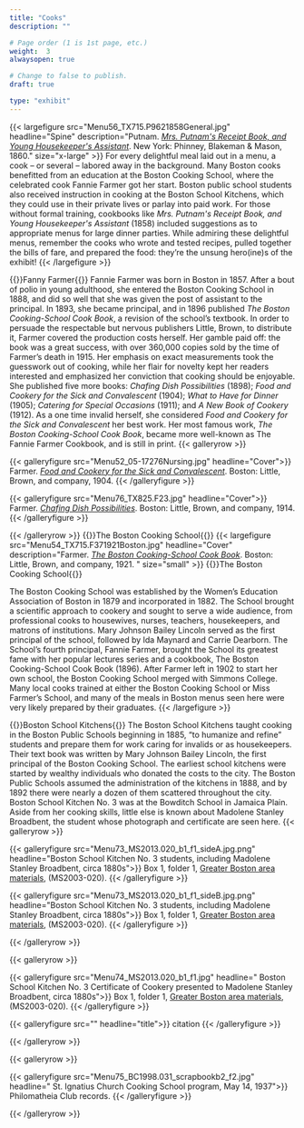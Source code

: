 ```yaml
---
title: "Cooks"
description: ""

# Page order (1 is 1st page, etc.)
weight:  3
alwaysopen: true

# Change to false to publish.
draft: true

type: "exhibit"
---
```


{{< largefigure src="Menu56_TX715.P9621858General.jpg"
                headline="Spine"
                description="Putnam. *[Mrs. Putnam's Receipt Book, and Young Housekeeper's Assistant](https://bc-primo.hosted.exlibrisgroup.com/permalink/f/l6ucgu/ALMA-BC21332837470001021)*. New York: Phinney, Blakeman & Mason, 1860."
                size="x-large" >}}
For every delightful meal laid out in a menu, a cook – or several – labored away in the background. Many Boston cooks benefitted from an education at the Boston Cooking School, where the celebrated cook Fannie Farmer got her start. Boston public school students also received instruction in cooking at the Boston School Kitchens, which they could use in their private lives or parlay into paid work. For those without formal training, cookbooks like *Mrs. Putnam's Receipt Book, and Young Housekeeper's Assistant* (1858) included suggestions as to appropriate menus for large dinner parties.  While admiring these delightful menus, remember the cooks who wrote and tested recipes, pulled together the bills of fare, and prepared the food: they’re the unsung hero(ine)s of the exhibit!
{{< /largefigure >}}

{{<heading>}}Fanny Farmer{{</heading>}}
Fannie Farmer was born in Boston in 1857. After a bout of polio in young adulthood, she entered the Boston Cooking School in 1888, and did so well that she was given the post of assistant to the principal. In 1893, she became principal, and in 1896 published *The Boston Cooking-School Cook Book*, a revision of the school’s textbook. In order to persuade the respectable but nervous publishers Little, Brown, to distribute it, Farmer covered the production costs herself. Her gamble paid off: the book was a great success, with over 360,000 copies sold by the time of Farmer’s death in 1915. Her emphasis on exact measurements took the guesswork out of cooking, while her flair for novelty kept her readers interested and emphasized her conviction that cooking should be enjoyable. She published five more books: *Chafing Dish Possibilities* (1898); *Food and Cookery for the Sick and Convalescent* (1904); *What to Have for Dinner* (1905); *Catering for Special Occasions* (1911); and *A New Book of Cookery* (1912). As a one time invalid herself, she considered *Food and Cookery for the Sick and Convalescent* her best work. Her most famous work, *The Boston Cooking-School Cook Book*, became more well-known as The Fannie Farmer Cookbook, and is still in print.
{{< galleryrow >}}

{{< galleryfigure src="Menu52_05-17276Nursing.jpg"
           headline="Cover">}} Farmer. *[Food and Cookery for the Sick and Convalescent](https://bc-primo.hosted.exlibrisgroup.com/permalink/f/l6ucgu/ALMA-BC21354513980001021)*. Boston: Little, Brown, and company, 1904.
{{< /galleryfigure >}}

{{< galleryfigure src="Menu76_TX825.F23.jpg"
           headline="Cover">}} Farmer. *[Chafing Dish Possibilities]( https://bc-primo.hosted.exlibrisgroup.com/permalink/f/l6ucgu/ALMA-BC21354560510001021)*. Boston: Little, Brown, and company, 1914.          
{{< /galleryfigure >}}

{{< /galleryrow >}}
{{<heading>}}The Boston Cooking School{{</heading>}}
{{< largefigure src="Menu54_TX715.F371921Boston.jpg"
                headline="Cover"
                description="Farmer. *[The Boston Cooking-School Cook Book](https://bc-primo.hosted.exlibrisgroup.com/permalink/f/l6ucgu/ALMA-BC21431464500001021)*. Boston: Little, Brown, and company, 1921.           "
                size="small" >}}
{{<heading>}}The Boston Cooking School{{</heading>}}

The Boston Cooking School was established by the Women’s Education Association of Boston in 1879 and incorporated in 1882. The School brought a scientific approach to cookery and sought to serve a wide audience, from professional cooks to housewives, nurses, teachers, housekeepers, and matrons of institutions. Mary Johnson Bailey Lincoln served as the first principal of the school, followed by Ida Maynard and Carrie Dearborn. The School’s fourth principal, Fannie Farmer, brought the School its greatest fame with her popular lectures series and a cookbook, The Boston Cooking-School Cook Book (1896). After Farmer left in 1902 to start her own school, the Boston Cooking School merged with Simmons College. Many local cooks trained at either the Boston Cooking School or Miss Farmer’s School, and many of the meals in Boston menus seen here were very likely prepared by their graduates.
{{< /largefigure >}}

{{<heading>}}Boston School Kitchens{{</heading>}}
The Boston School Kitchens taught cooking in the Boston Public Schools beginning in 1885, “to humanize and refine” students and prepare them for work caring for invalids or as housekeepers. Their text book was written by Mary Johnson Bailey Lincoln, the first principal of the Boston Cooking School. The earliest school kitchens were started by wealthy individuals who donated the costs to the city. The Boston Public Schools assumed the administration of the kitchens in 1888, and by 1892 there were nearly a dozen of them scattered throughout the city. Boston School Kitchen No. 3 was at the Bowditch School in Jamaica Plain. Aside from her cooking skills, little else is known about Madolene Stanley Broadbent, the student whose photograph and certificate are seen here.
{{< galleryrow >}}

{{< galleryfigure src="Menu73_MS2013.020_b1_f1_sideA.jpg.png"
           headline="Boston School Kitchen No. 3 students, including Madolene Stanley Broadbent, circa 1880s">}} Box 1, folder 1, [Greater Boston area materials]( https://bc-primo.hosted.exlibrisgroup.com/permalink/f/l6ucgu/ALMA-BC21429780640001021), (MS2003-020).
{{< /galleryfigure >}}

{{< galleryfigure src="Menu73_MS2013.020_b1_f1_sideB.jpg.png"
           headline="Boston School Kitchen No. 3 students, including Madolene Stanley Broadbent, circa 1880s">}} Box 1, folder 1, [Greater Boston area materials]( https://bc-primo.hosted.exlibrisgroup.com/permalink/f/l6ucgu/ALMA-BC21429780640001021), (MS2003-020).
{{< /galleryfigure >}}

{{< /galleryrow >}}

{{< galleryrow >}}

{{< galleryfigure src="Menu74_MS2013.020_b1_f1.jpg"
            headline=" Boston School Kitchen No. 3 Certificate of Cookery presented to Madolene Stanley Broadbent, circa 1880s">}} Box 1, folder 1, [Greater Boston area materials]( https://bc-primo.hosted.exlibrisgroup.com/permalink/f/l6ucgu/ALMA-BC21429780640001021), (MS2003-020).
{{< /galleryfigure >}}

{{< galleryfigure src=""
           headline="title">}} citation
{{< /galleryfigure >}}

{{< /galleryrow >}}

{{< galleryrow >}}

{{< galleryfigure src="Menu75_BC1998.031_scrapbookb2_f2.jpg"
           headline=" St. Ignatius Church Cooking School program, May 14, 1937">}} Philomatheia Club records.
{{< /galleryfigure >}}

{{< /galleryrow >}}
